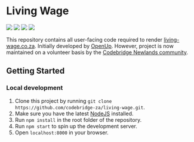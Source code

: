 # Living Wage

![](https://img.shields.io/badge/stability-work_in_progress-lightgrey.svg) ![](https://img.shields.io/uptimerobot/ratio/m781140732-b48ad7a21c301e7ba0b09785.svg) ![](https://img.shields.io/badge/PRs-welcome-brightgreen.svg) [![](https://img.shields.io/badge/slack%20channel-%23living--wage--project-blue.svg)](https://zatech.github.io/)


This repository contains all user-facing code required to render [living-wage.co.za](http://living-wage.co.za/). Initially developed by [OpenUp](https://openup.org.za/). However, project is now maintained on a volunteer basis by the [Codebridge Newlands community](https://www.facebook.com/codebridge.newlands/).

## Getting Started

### Local development

1. Clone this project by running `git clone https://github.com/codebridge-za/living-wage.git`.
2. Make sure you have the latest [NodeJS](https://nodejs.org/en/) installed.
3. Run `npm install` in the root folder of the repository.
4. Run `npm start` to spin up the development server.
5. Open `localhost:8000` in your browser.

